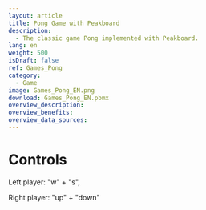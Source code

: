 ```yaml
---
layout: article
title: Pong Game with Peakboard
description: 
  - The classic game Pong implemented with Peakboard.
lang: en
weight: 500
isDraft: false
ref: Games_Pong
category:
  - Game
image: Games_Pong_EN.png
download: Games_Pong_EN.pbmx
overview_description:
overview_benefits:
overview_data_sources:
---
```

# Controls
Left player: "w" + "s", 

Right player: "up" + "down"
